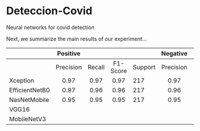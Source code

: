 # Deteccion-Covid
Neural networks for covid detection

Next, we summarize the main results of our experiment...

|                |  Positive |        |          |         |  Negative |        |          |         | Accuracy | Parámetros |
|----------------|:---------:|:------:|:--------:|---------|:---------:|:------:|:--------:|---------|:--------:|------------|
|                | Precision | Recall | F1-Score | Support | Precision | Recall | F1-Score | Support |          |            |
| Xception       |    0.97   |  0.97  |   0.97   |   217   |    0.97   |  0.97  |   0.97   |   215   |   0.97   | 21,332,010 |
| EfficientNetB0 |    0.97   |  0.96  |   0.96   |   217   |    0.96   |  0.97  |   0.96   |   215   |   0.96   | 3,996,402  |
| NasNetMobile   |    0.95   |  0.95  |   0.95   |   217   |    0.95   |  0.95  |   0.95   |   215   |   0.95   | 13,483,842 |
| VGG16          |           |        |          |         |           |        |          |         |          |            |
| MobileNetV3    |           |        |          |         |           |        |          |         |          |            |
